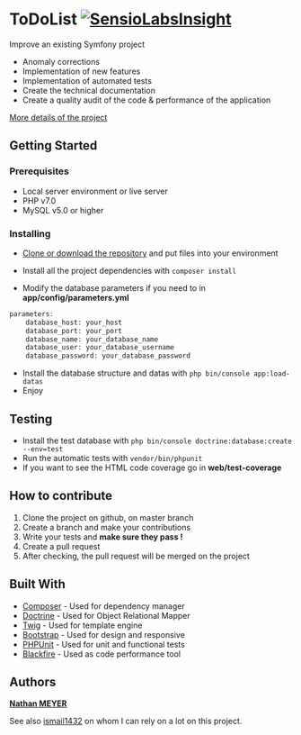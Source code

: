 ToDoList [![SensioLabsInsight](https://insight.sensiolabs.com/projects/8feade4b-1726-4966-a0ef-c0e3303920ea/mini.png)](https://insight.sensiolabs.com/projects/8feade4b-1726-4966-a0ef-c0e3303920ea)
========

Improve an existing Symfony project

* Anomaly corrections
* Implementation of new features
* Implementation of automated tests
* Create the technical documentation
* Create a quality audit of the code & performance of the application

[More details of the project](https://openclassrooms.com/projects/ameliorer-un-projet-existant-1)

## Getting Started


### Prerequisites

* Local server environment or live server
* PHP v7.0
* MySQL v5.0 or higher


### Installing

* [Clone or download the repository](https://github.com/natinho68/ToDoList.git) and put files into your environment


* Install all the project dependencies with ``` composer install ```

* Modify the database parameters if you need to in **app/config/parameters.yml**

```php
parameters:
    database_host: your_host
    database_port: your_port
    database_name: your_database_name
    database_user: your_database_username
    database_password: your_database_password
```
* Install the database structure and datas with ``` php bin/console app:load-datas ```
* Enjoy


## Testing

* Install the test database with ``` php bin/console doctrine:database:create --env=test ```
* Run the automatic tests with ``` vendor/bin/phpunit ```
* If you want to see the HTML code coverage go in **web/test-coverage**


## How to contribute

1. Clone the project on github, on master branch
2. Create a branch and make your contributions 
3. Write your tests and **make sure they pass !**
4. Create a pull request
5. After checking, the pull request will be merged on the project



## Built With

* [Composer](https://getcomposer.org/) - Used for dependency manager
* [Doctrine](https://github.com/doctrine/doctrine2) - Used for Object Relational Mapper
* [Twig](https://twig.sensiolabs.org/) - Used for template engine
* [Bootstrap](https://getbootstrap.com/) - Used for design and responsive
* [PHPUnit](https://phpunit.de/) - Used for unit and functional tests
* [Blackfire](https://blackfire.io/) - Used as code performance tool

## Authors

[**Nathan MEYER**](https://github.com/natinho68)

See also [ismail1432](https://github.com/ismail1432) on whom I can rely on a lot on this project.
